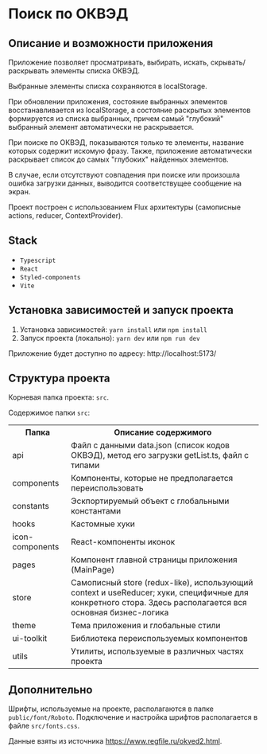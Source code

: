 # Поиск по ОКВЭД

## Описание и возможности приложения

Приложение позволяет просматривать, выбирать, искать, скрывать/раскрывать элементы списка ОКВЭД.

Выбранные элементы списка сохраняются в localStorage.

При обновлении приложения, состояние выбранных
элементов восстанавливается из localStorage, а состояние раскрытых элементов формируется из списка выбранных, причем
самый "глубокий" выбранный элемент автоматически не раскрывается.

При поиске по ОКВЭД, показываются только те элементы, название которых содержит искомую фразу. Также, приложение
автоматически раскрывает список до самых "глубоких" найденных элементов.

В случае, если отсутствуют совпадения при поиске или произошла ошибка загрузки данных, выводится соответствущее
сообщение на экран.

Проект построен с использованием Flux архитектуры (самописные actions, reducer, ContextProvider).

## Stack

- `Typescript`
- `React`
- `Styled-components`
- `Vite`

## Установка зависимостей и запуск проекта

1. Установка зависимостей: `yarn install` или `npm install`
2. Запуск проекта (локально): `yarn dev` или `npm run dev`

Приложение будет доступно по адресу: http://localhost:5173/

## Структура проекта

Корневая папка проекта: `src`.

Содержимое папки `src`:

<table>
    <tr>
        <th>Папка</th>
        <th>Описание содержимого</th>
    </tr>
    <tr>
        <td>api</td>
        <td>Файл с данными data.json (список кодов ОКВЭД), метод его загрузки getList.ts, файл с типами</td>
    </tr>
    <tr>
        <td>components</td>
        <td>Компоненты, которые не предполагается переиспользовать</td>
    </tr>
    <tr>
        <td>constants</td>
        <td>Эскпортируемый объект с глобальными константами</td>
    </tr>
    <tr>
        <td>hooks</td>
        <td>Кастомные хуки</td>
    </tr>
    <tr>
        <td>icon-components</td>
        <td>React-компоненты иконок</td>
    </tr>
    <tr>
        <td>pages</td>
        <td>Компонент главной страницы приложения (MainPage)</td>
    </tr>
    <tr>
        <td>store</td>
        <td>Самописный store (redux-like), использующий context и useReducer; хуки, специфичные для конкретного стора. Здесь располагается вся основная бизнес-логика</td>
    </tr>
    <tr>
        <td>theme</td>
        <td>Тема приложения и глобальные стили</td>
    </tr>
    <tr>
        <td>ui-toolkit</td>
        <td>Библиотека переиспользуемых компонентов</td>
    </tr>
    <tr>
        <td>utils</td>
        <td>Утилиты, используемые в различных частях проекта</td>
    </tr>
</table>

## Дополнительно

Шрифты, используемые на проекте, располагаются в папке `public/font/Roboto`. Подключение и настройка шрифтов
располагается в файле `src/fonts.css`.

Данные взяты из источника https://www.regfile.ru/okved2.html.


